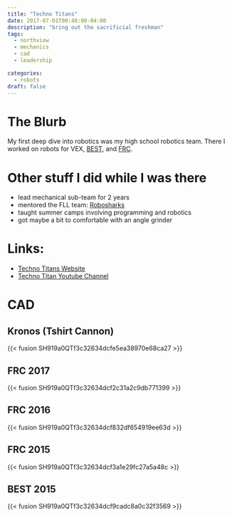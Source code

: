 ```yaml
---
title: "Techno Titans"
date: 2017-07-01T00:48:00-04:00
description: "bring out the sacrificial freshman"
tags:
  - northview 
  - mechanics
  - cad
  - leadership

categories:
  - robots
draft: false
---
```


# The Blurb

My first deep dive into robotics was my high school robotics team. There I worked on robots for VEX, [BEST](https://www.bestrobotics.org/site/), and [FRC](https://www.firstinspires.org/robotics/frc).

# Other stuff I did while I was there
  - lead mechanical sub-team for 2 years
  - mentored the FLL team: [Robosharks](http://shakeragelementarystemlab.weebly.com/robotics-team-robosharks.html)
  - taught summer camps involving programming and robotics 
  - got maybe a bit to comfortable with an angle grinder 

# Links:
- [Techno Titans Website](https://www.technotitans.org/)
- [Techno Titan Youtube Channel](https://www.youtube.com/channel/UCfS5l_F-lU0i6RGED0vKurg/featured)

# CAD
## Kronos (Tshirt Cannon)
{{< fusion SH919a0QTf3c32634dcfe5ea38970e68ca27 >}}

## FRC 2017
{{< fusion SH919a0QTf3c32634dcf2c31a2c9db771399 >}}

## FRC 2016
{{< fusion SH919a0QTf3c32634dcf832df654919ee63d >}}

## FRC 2015
{{< fusion SH919a0QTf3c32634dcf3a1e29fc27a5a48c >}}

## BEST 2015
{{< fusion SH919a0QTf3c32634dcf9cadc8a0c32f3569 >}}
